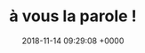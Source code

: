 ---
title: à vous la parole !
link: https://participation.lillemetropole.fr/
opendata: 
description: La plateforme de participation citoyenne de la Métropole Européenne de Lille
outil:
- Decidim
screenshot: avouslaparole.png
date: 2018-11-14 09:29:08 +0000
in_progress: true
note-citoyenne: 5
note-decidee: 4
---